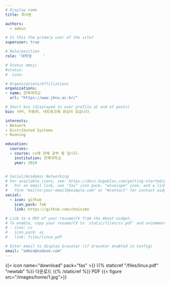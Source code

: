 ```yaml
---
# Display name
title: 최시몬

authors:
  - admin

# Is this the primary user of the site?
superuser: true

# Role/position
role: '대학생     '

# Status emoji
#status:
#  icon: 

# Organizations/Affiliations
organizations:
- name: 전북대학교 
  url: "https://www.jbnu.ac.kr/"                                                   

# Short bio (displayed in user profile at end of posts)
bio: 서버, 자동화, 네트워크에 관심이 있습니다.

interests:
- Network
- Distributed Systems
- Running

education:
  courses:
  - course: cs에 관해 공부 중 입니다.
    institution: 전북대학교
    year: 2024


# Social/Academic Networking
# For available icons, see: https://docs.hugoblox.com/getting-started/page-builder/#icons
#   For an email link, use "fas" icon pack, "envelope" icon, and a link in the
#   form "mailto:your-email@example.com" or "#contact" for contact widget.
social:
  - icon: github
    icon_pack: fab
    link: https://github.com/choisimo

# Link to a PDF of your resume/CV from the About widget.
# To enable, copy your resume/CV to `static/files/cv.pdf` and uncomment the lines below.
# - icon: cv
#   icon_pack: ai
#   link: files/linux.pdf

# Enter email to display Gravatar (if Gravatar enabled in Config)
email: "admin@nodove.com"
---
```



{{< icon name="download" pack="fas" >}} {{% staticref "/files/linux.pdf" "newtab" %}} 다운로드 {{% /staticref %}} PDF
{{< figure src="/images/home/1.jpg">}}